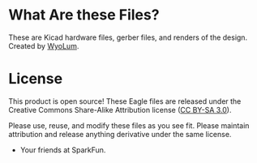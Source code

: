 # What Are these Files?

These are Kicad hardware files, gerber files, and renders of the design. Created by [WyoLum](https://wyolum.com/).

# License

This product is open source! These Eagle files are released under the Creative Commons Share-Alike Attribution license ([CC BY-SA 3.0](http://creativecommons.org/licenses/by-sa/3.0/us/)).

Please use, reuse, and modify these files as you see fit. Please maintain attribution and release anything derivative under the same license.

- Your friends at SparkFun.
